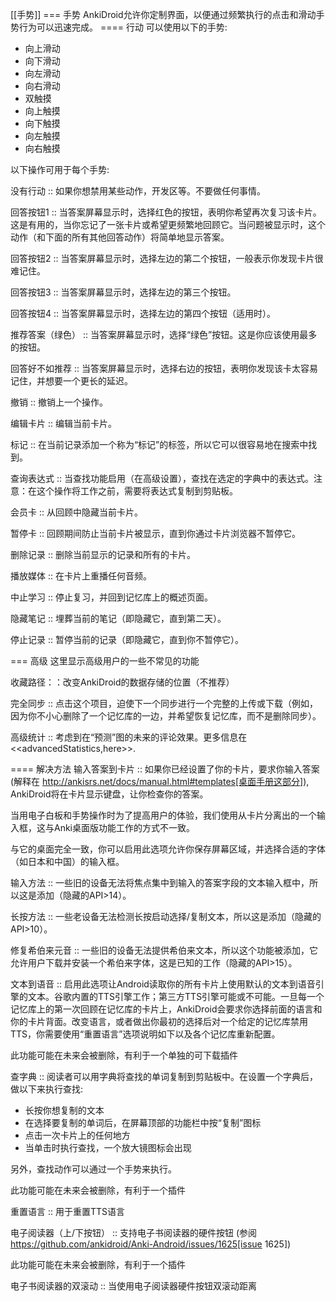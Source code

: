 [[手势]]
=== 手势
AnkiDroid允许你定制界面，以便通过频繁执行的点击和滑动手势行为可以迅速完成。
==== 行动
可以使用以下的手势:

 * 向上滑动
 * 向下滑动
 * 向左滑动
 * 向右滑动
 * 双触摸
 * 向上触摸
 * 向下触摸
 * 向左触摸
 * 向右触摸

以下操作可用于每个手势:

没有行动 :: 如果你想禁用某些动作，开发区等。不要做任何事情。

回答按钮1 :: 当答案屏幕显示时，选择红色的按钮，表明你希望再次复习该卡片。这是有用的，当你忘记了一张卡片或希望更频繁地回顾它。当问题被显示时，这个动作（和下面的所有其他回答动作）将简单地显示答案。

回答按钮2 :: 当答案屏幕显示时，选择左边的第二个按钮，一般表示你发现卡片很难记住。

回答按钮3 :: 当答案屏幕显示时，选择左边的第三个按钮。

回答按钮4 :: 当答案屏幕显示时，选择左边的第四个按钮（适用时）。

推荐答案（绿色） :: 当答案屏幕显示时，选择“绿色”按钮。这是你应该使用最多的按钮。

回答好不如推荐 :: 当答案屏幕显示时，选择右边的按钮，表明你发现该卡太容易记住，并想要一个更长的延迟。

撤销 :: 撤销上一个操作。

编辑卡片 :: 编辑当前卡片。

标记 :: 在当前记录添加一个称为“标记”的标签，所以它可以很容易地在搜索中找到。

查询表达式 :: 当查找功能启用（在高级设置），查找在选定的字典中的表达式。注意：在这个操作将工作之前，需要将表达式复制到剪贴板。

会员卡 :: 从回顾中隐藏当前卡片。

暂停卡 :: 回顾期间防止当前卡片被显示，直到你通过卡片浏览器不暂停它。

删除记录 :: 删除当前显示的记录和所有的卡片。

播放媒体 :: 在卡片上重播任何音频。

中止学习 :: 停止复习，并回到记忆库上的概述页面。

隐藏笔记 :: 埋葬当前的笔记（即隐藏它，直到第二天）。

停止记录 :: 暂停当前的记录（即隐藏它，直到你不暂停它）。

=== 高级
这里显示高级用户的一些不常见的功能

收藏路径：：改变AnkiDroid的数据存储的位置（不推荐）

完全同步 ::
点击这个项目，迫使下一个同步进行一个完整的上传或下载（例如，因为你不小心删除了一个记忆库的一边，并希望恢复记忆库，而不是删除同步）。

高级统计 ::
考虑到在“预测”图的未来的评论效果。更多信息在<<advancedStatistics,here>>.

==== 解决方法
输入答案到卡片 ::
如果你已经设置了你的卡片，要求你输入答案(解释在 http://ankisrs.net/docs/manual.html#templates[桌面手册这部分]), AnkiDroid将在卡片显示键盘，让你检查你的答案。

当用电子白板和手势操作时为了提高用户的体验，我们使用从卡片分离出的一个输入框，这与Anki桌面版功能工作的方式不一致。

与它的桌面完全一致，你可以启用此选项允许你保存屏幕区域，并选择合适的字体（如日本和中国）的输入框。

输入方法 ::
一些旧的设备无法将焦点集中到输入的答案字段的文本输入框中，所以这是添加（隐藏的API>14）。

长按方法 ::
一些老设备无法检测长按启动选择/复制文本，所以这是添加（隐藏的API>10）。
 
修复希伯来元音 ::
一些旧的设备无法提供希伯来文本，所以这个功能被添加，它允许用户下载并安装一个希伯来字体，这是已知的工作（隐藏的API>15）。

文本到语音 ::
启用此选项让Android读取你的所有卡片上使用默认的文本到语音引擎的文本。谷歌内置的TTS引擎工作；第三方TTS引擎可能或不可能。一旦每一个记忆库上的第一次回顾在记忆库的卡片上，AnkiDroid会要求你选择前面的语言和你的卡片背面。改变语言，或者做出你最初的选择后对一个给定的记忆库禁用TTS，你需要使用“重置语言”选项说明如下以及各个记忆库重新配置。

此功能可能在未来会被删除，有利于一个单独的可下载插件

查字典 ::
阅读者可以用字典将查找的单词复制到剪贴板中。在设置一个字典后，做以下来执行查找:

 * 长按你想复制的文本
 * 在选择要复制的单词后，在屏幕顶部的功能栏中按“复制”图标
 * 点击一次卡片上的任何地方
 * 当单击时执行查找，一个放大镜图标会出现

另外，查找动作可以通过一个手势来执行。

此功能可能在未来会被删除，有利于一个插件

重置语言 ::
用于重置TTS语言

电子阅读器（上/下按钮） ::
支持电子书阅读器的硬件按钮 (参阅 https://github.com/ankidroid/Anki-Android/issues/1625[issue 1625])

此功能可能在未来会被删除，有利于一个插件

电子书阅读器的双滚动 ::
当使用电子阅读器硬件按钮双滚动距离
